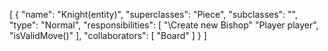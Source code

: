 [
  {
    "name": "Knight(entity)",
    "superclasses": "Piece",
    "subclasses": "",
    "type": "Normal",
    "responsibilities": [
      "\\Create new Bishop"
      "Player player",
      "isValidMove()"
    ],
    "collaborators": [
      "Board"
    ]
  }
]